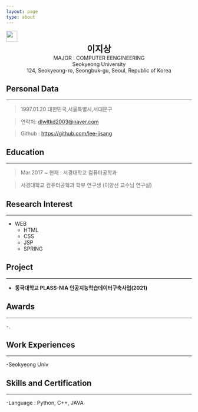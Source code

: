 ```yaml
---
layout: page
type: about
---
```


<img width="30px" src="https://media.tenor.com/images/3b388fe03da271d2674faf85eb7c3fcd/tenor.gif" />
<center>
<span style=
"font-size:170%;
font-weight:bold">
이지상
</span>
</center>

<center>MAJOR : COMPUTER EENGINEERING</center>

<center>Seokyeong University</center>

<center>124, Seokyeong-ro, Seongbuk-gu, Seoul, Republic of Korea</center>

## Personal Data
---
> 1997.01.20 대한민국,서울특별시,서대문구

> 연락처: dlwltkd2003@naver.com

> Github : <a href="https://github.com/lee-jisang">https://github.com/lee-jisang</a>


## Education
---
> Mar.2017 ~ 현재 : 서경대학교 컴퓨터공학과

> 서경대학교 컴퓨터공학과 학부 연구생 (이양선 교수님 연구실)


## Research Interest
---

* WEB
    + HTML
    + CSS
    + JSP
    + SPRING

## Project
---

* **동국대학교 PLASS-NIA 인공지능학습데이터구축사업(2021)**

## Awards
---
-.
## Work Experiences
---
-Seokyeong Univ

## Skills and Certification
---
-Language : Python, C++, JAVA




